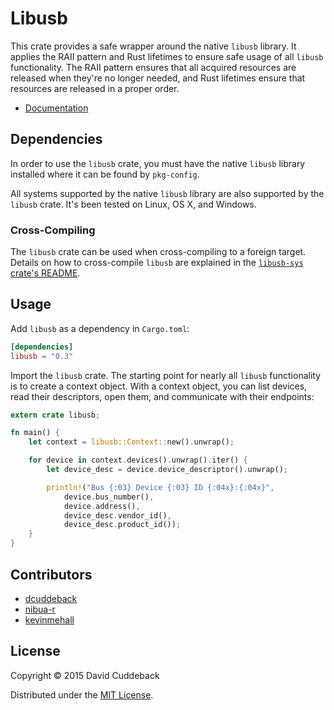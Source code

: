 # Libusb
This crate provides a safe wrapper around the native `libusb` library. It applies the RAII pattern
and Rust lifetimes to ensure safe usage of all `libusb` functionality. The RAII pattern ensures that
all acquired resources are released when they're no longer needed, and Rust lifetimes ensure that
resources are released in a proper order.

* [Documentation](http://dcuddeback.github.io/libusb-rs/libusb/)

## Dependencies
In order to use the `libusb` crate, you must have the native `libusb` library installed where it can
be found by `pkg-config`.

All systems supported by the native `libusb` library are also supported by the `libusb` crate. It's
been tested on Linux, OS X, and Windows.

### Cross-Compiling
The `libusb` crate can be used when cross-compiling to a foreign target. Details on how to
cross-compile `libusb` are explained in the [`libusb-sys` crate's
README](https://github.com/dcuddeback/libusb-sys#cross-compiling).

## Usage
Add `libusb` as a dependency in `Cargo.toml`:

```toml
[dependencies]
libusb = "0.3"
```

Import the `libusb` crate. The starting point for nearly all `libusb` functionality is to create a
context object. With a context object, you can list devices, read their descriptors, open them, and
communicate with their endpoints:

```rust
extern crate libusb;

fn main() {
    let context = libusb::Context::new().unwrap();

    for device in context.devices().unwrap().iter() {
        let device_desc = device.device_descriptor().unwrap();

        println!("Bus {:03} Device {:03} ID {:04x}:{:04x}",
            device.bus_number(),
            device.address(),
            device_desc.vendor_id(),
            device_desc.product_id());
    }
}
```

## Contributors
* [dcuddeback](https://github.com/dcuddeback)
* [nibua-r](https://github.com/nibua-r)
* [kevinmehall](https://github.com/kevinmehall)

## License
Copyright © 2015 David Cuddeback

Distributed under the [MIT License](LICENSE).
